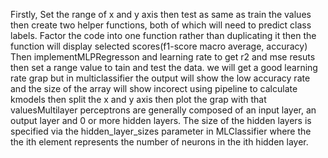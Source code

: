 
Firstly, Set the range of x and y axis then  test as same as train the values then  create two helper functions, both of which will need to predict class labels.
Factor the code into one function rather than duplicating it then the function will display selected scores(f1-score macro average, accuracy)
Then implementMLPRegresson and learning rate to get r2 and mse resuts then set a range value to tain and test the data. we will get a good learning rate grap but in multiclassifier the output will show the low accuracy rate and the size of the array will show incorect
using pipeline to calculate kmodels then split the x and y axis then plot the grap with that valuesMultilayer perceptrons are generally composed of an input layer, an output layer and 0 or more hidden layers. The size of the hidden layers is specified via the hidden_layer_sizes parameter in MLClassifier
where the the ith element represents the number of neurons in the ith hidden layer.
